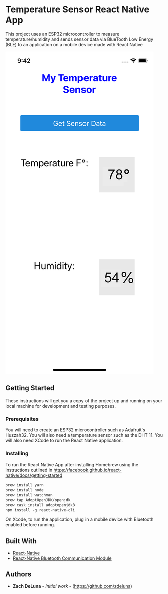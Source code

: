 # Temperature Sensor React Native App

This project uses an ESP32 microcontroller to measure temperature/humidity and sends sensor data via BlueTooth Low Energy (BLE) to an application on a mobile device made with React Native

![Screenshot 1](/ReactApp/static/images/SimulatorScreenshot.png?raw=true 'Screenshot 1')

## Getting Started

These instructions will get you a copy of the project up and running on your local machine for development and testing purposes.

### Prerequisites

You will need to create an ESP32 microcontroller such as Adafruit's Huzzah32. You will also need a temperature sensor such as the DHT 11.
You will also need XCode to run the React Native application.

### Installing

To run the React Native App after installing Homebrew using the instructions outlined in https://facebook.github.io/react-native/docs/getting-started

```
brew install yarn
brew install node
brew install watchman
brew tap AdoptOpenJDK/openjdk
brew cask install adoptopenjdk8
npm install -g react-native-cli
```

On Xcode, to run the application, plug in a mobile device with Bluetooth enabled before running.

## Built With

-   [React-Native](https://facebook.github.io/react-native/)
-   [React-Native Bluetooth Communication Module](https://github.com/innoveit/react-native-ble-manager/)

## Authors

-   **Zach DeLuna** - _Initial work_ - (https://github.com/zdeluna)

